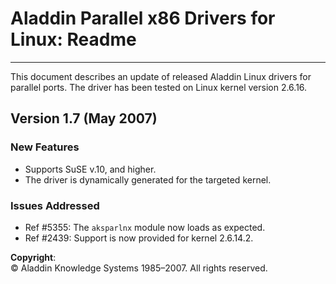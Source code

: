 Aladdin Parallel x86 Drivers for Linux: Readme
==============================================

* * *

This document describes an update of released Aladdin Linux drivers for parallel ports. The driver has been tested on Linux kernel version 2.6.16.

Version 1.7 (May 2007)
----------------------

### New Features

*   Supports SuSE v.10, and higher.
*   The driver is dynamically generated for the targeted kernel.

### Issues Addressed

*   Ref #5355: The `aksparlnx` module now loads as expected.
*   Ref #2439: Support is now provided for kernel 2.6.14.2.

**Copyright**:  
© Aladdin Knowledge Systems 1985–2007. All rights reserved.
